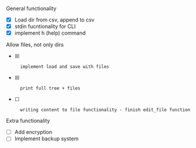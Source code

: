 General functionality
- [x] Load dir from csv, append to csv
- [x] stdin fucntionality for CLI
- [x] implement h (help) command

Allow files, not only dirs
- [x]       implement load and save with files
- [x]       print full tree + files
- [ ]       writing content to file functionality - finish edit_file function

Extra functionality
- [ ] Add encryption
- [ ] Implement backup system